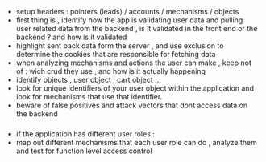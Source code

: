 - setup headers : pointers (leads) / accounts  / mechanisms / objects
- first thing is , identify how the app is validating user data and pulling user related data from the backend ,
is it validated in the front end or the backend ? and how is it validated
- highlight sent back data form the server , and use exclusion to determine the cookies that are responsible for fetching data
- when analyzing mechanisms and actions the user can make , keep not of :  wich crud they use , and how is it actually happening
- identify objects , user object , cart object …
- look for unique identifiers of your user object within the application and look for mechanisms that use that identifier.
- beware of false positives and attack vectors that dont access data on the backend
  ###
- if the application has different user roles : 
- map out different mechanisms that each user role can do , analyze them and test for function level access control  
